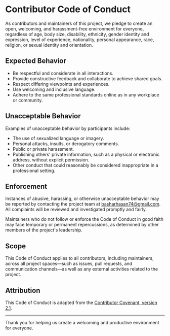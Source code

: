 # Contributor Code of Conduct

As contributors and maintainers of this project, we pledge to create an open, welcoming, and harassment-free environment for everyone, regardless of age, body size, disability, ethnicity, gender identity and expression, level of experience, nationality, personal appearance, race, religion, or sexual identity and orientation.

## Expected Behavior

- Be respectful and considerate in all interactions.
- Provide constructive feedback and collaborate to achieve shared goals.
- Respect differing viewpoints and experiences.
- Use welcoming and inclusive language.
- Adhere to the same professional standards online as in any workplace or community.

## Unacceptable Behavior

Examples of unacceptable behavior by participants include:

- The use of sexualized language or imagery.
- Personal attacks, insults, or derogatory comments.
- Public or private harassment.
- Publishing others' private information, such as a physical or electronic address, without explicit permission.
- Other conduct that could reasonably be considered inappropriate in a professional setting.

## Enforcement

Instances of abusive, harassing, or otherwise unacceptable behavior may be reported by contacting the project team at [basharhasan74@gmail.com](mailto:basharhasan74@gmail.com). All complaints will be reviewed and investigated promptly and fairly.

Maintainers who do not follow or enforce the Code of Conduct in good faith may face temporary or permanent repercussions, as determined by other members of the project's leadership.

## Scope

This Code of Conduct applies to all contributors, including maintainers, across all project spaces—such as issues, pull requests, and communication channels—as well as any external activities related to the project.

## Attribution

This Code of Conduct is adapted from the [Contributor Covenant, version 2.1](https://www.contributor-covenant.org/version/2/1/code_of_conduct.html).

---

Thank you for helping us create a welcoming and productive environment for everyone.
